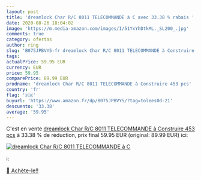 ```yaml
---
layout: post
title: 'dreamlock Char R/C 8011 TELECOMMANDE à C avec 33.38 % rabais '
date: 2020-08-26 18:04:02
image: 'https://m.media-amazon.com/images/I/51YxYhDtkML._SL200_.jpg'
comments: true
category: ofertas
author: ring
slug: 'B075JPBVY5-fr dreamlock Char R/C 8011 TELECOMMANDE à Construire 453 pcs'
tags: 
actualPrice: 59.95 EUR
currency: EUR
price: 59.95
comparePrice: 89.99 EUR
prodname: 'dreamlock Char R/C 8011 TELECOMMANDE à Construire 453 pcs'
country: 'fr'
flag: '🇫🇷'
buyurl: 'https://www.amazon.fr/dp/B075JPBVY5/?tag=tolees0d-21'
descuento: '33.38'
average: '59.95'
---
```


C'est en vente [dreamlock Char R/C 8011 TELECOMMANDE à Construire 453 pcs](https://www.amazon.fr/dp/B075JPBVY5/?tag=tolees0d-21)  à  33.38 % de réduction, prix final  59.95 EUR (original: 89.99 EUR) ici:

[![dreamlock Char R/C 8011 TELECOMMANDE à C](https://m.media-amazon.com/images/I/51YxYhDtkML._SL200_.jpg)](https://www.amazon.fr/dp/B075JPBVY5/?tag=tolees0d-21)

ℹ️:


[🛒 Achète-le!!](https://www.amazon.fr/dp/B075JPBVY5/?tag=tolees0d-21)
